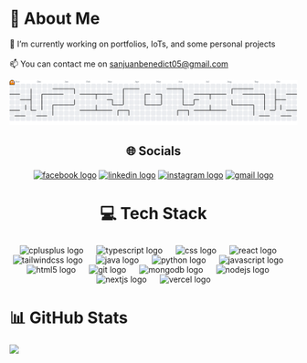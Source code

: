 # 💫 About Me
🔭 I’m currently working on portfolios, IoTs, and some personal projects<br><br>📫 You can contact me on sanjuanbenedict05@gmail.com

<picture>
  <source media="(prefers-color-scheme: dark)" srcset="https://raw.githubusercontent.com/bmsj23/bmsj23/output/pacman-contribution-graph-dark.svg">
  <source media="(prefers-color-scheme: light)" srcset="https://raw.githubusercontent.com/bmsj23/bmsj23/output/pacman-contribution-graph.svg">
  <img alt="pacman contribution graph" src="https://raw.githubusercontent.com/bmsj23/bmsj23/output/pacman-contribution-graph.svg">
</picture>

###

## <div align="center"><p>🌐 Socials</p></div>

<div align="center">
  <a href="https://facebook.com/qb.benedict"><img src="https://raw.githubusercontent.com/maurodesouza/profile-readme-generator/master/src/assets/icons/social/facebook/default.svg" width="64" height="50" alt="facebook logo"  /></a>
  <a href="https://linkedin.com/in/benedict-san-juan"><img src="https://raw.githubusercontent.com/maurodesouza/profile-readme-generator/master/src/assets/icons/social/linkedin/default.svg" width="64" height="50" alt="linkedin logo"  /></a>
  <a href="https://instagram.com/benedictsanjuannn"><img src="https://raw.githubusercontent.com/maurodesouza/profile-readme-generator/master/src/assets/icons/social/instagram/default.svg" width="64" height="50" alt="instagram logo"  /></a>
  <a href="mailto:sanjuanbenedict05@gmail.com"><img src="https://raw.githubusercontent.com/maurodesouza/profile-readme-generator/master/src/assets/icons/social/gmail/default.svg" width="64" height="50" alt="gmail logo"  /></a>
</div>

# <div align="center"><p>💻 Tech Stack</p></div>
<div align="center">
  <img src="https://cdn.jsdelivr.net/gh/devicons/devicon/icons/cplusplus/cplusplus-original.svg" height="50" alt="cplusplus logo"  />
  <img width="15" />
  <img src="https://cdn.jsdelivr.net/gh/devicons/devicon/icons/typescript/typescript-original.svg" height="50" alt="typescript logo"  />
  <img width="15" />
  <img src="https://cdn.jsdelivr.net/gh/devicons/devicon/icons/css3/css3-original.svg" height="50" alt="css logo"  />
  <img width="15" />
  <img src="https://cdn.jsdelivr.net/gh/devicons/devicon/icons/react/react-original.svg" height="50" alt="react logo"  />
  <img width="15" />
  <img src="https://cdn.jsdelivr.net/gh/devicons/devicon/icons/tailwindcss/tailwindcss-original-wordmark.svg" height="50" alt="tailwindcss logo"  />
  <img width="15" />
  <img src="https://cdn.jsdelivr.net/gh/devicons/devicon/icons/java/java-original.svg" height="50" alt="java logo"  />
  <img width="15" />
  <img src="https://cdn.jsdelivr.net/gh/devicons/devicon/icons/python/python-original.svg" height="50" alt="python logo"  />
  <img width="15" />
  <img src="https://cdn.jsdelivr.net/gh/devicons/devicon/icons/javascript/javascript-original.svg" height="50" alt="javascript logo"  />
  <img width="15" />
  <img src="https://cdn.jsdelivr.net/gh/devicons/devicon/icons/html5/html5-original.svg" height="50" alt="html5 logo"  />
  <img width="15" />
  <img src="https://cdn.jsdelivr.net/gh/devicons/devicon/icons/git/git-original.svg" height="50" alt="git logo"  />
  <img width="15" />
  <img src="https://cdn.jsdelivr.net/gh/devicons/devicon/icons/mongodb/mongodb-original.svg" height="50" alt="mongodb logo"  />
  <img width="15" />
  <img src="https://cdn.jsdelivr.net/gh/devicons/devicon/icons/nodejs/nodejs-original.svg" height="50" alt="nodejs logo"  />
  <img width="15" />
  <img src="https://cdn.jsdelivr.net/gh/devicons/devicon/icons/nextjs/nextjs-original.svg" height="50" alt="nextjs logo"  />
  <img width="15" />
  <img src="https://img.shields.io/badge/Vercel-000000?logo=vercel&logoColor=white&style=for-the-badge" height="50" alt="vercel logo"  />
</div>

# 📊 GitHub Stats
![](https://nirzak-streak-stats.vercel.app/?user=bmsj23&theme=dark&hide_border=false)<br/>
